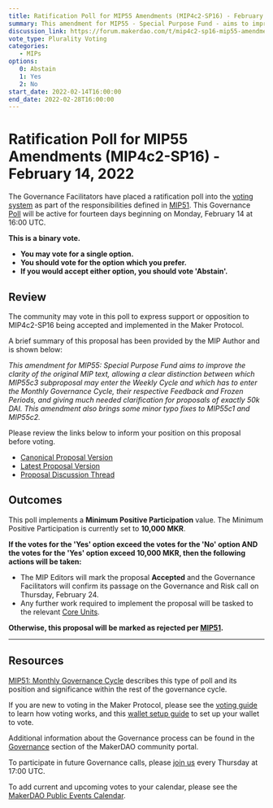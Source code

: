 ```yaml
---
title: Ratification Poll for MIP55 Amendments (MIP4c2-SP16) - February 14, 2022
summary: This amendment for MIP55 - Special Purpose Fund - aims to improve the clarity of the original MIP text.
discussion_link: https://forum.makerdao.com/t/mip4c2-sp16-mip55-amendments/12606
vote_type: Plurality Voting
categories:
   - MIPs
options:
   0: Abstain
   1: Yes
   2: No
start_date: 2022-02-14T16:00:00
end_date: 2022-02-28T16:00:00
---
```

# Ratification Poll for MIP55 Amendments (MIP4c2-SP16) - February 14, 2022

The Governance Facilitators have placed a ratification poll into the [voting system](https://vote.makerdao.com/polling) as part of the responsibilities defined in [MIP51](https://mips.makerdao.com/mips/details/MIP51). This Governance [Poll](https://community-development.makerdao.com/en/learn/governance/on-chain-gov) will be active for fourteen days beginning on Monday, February 14 at 16:00 UTC.

**This is a binary vote.** 
- **You may vote for a single option.** 
- **You should vote for the option which you prefer.**
- **If you would accept either option, you should vote 'Abstain'.**

## Review

The community may vote in this poll to express support or opposition to MIP4c2-SP16 being accepted and implemented in the Maker Protocol.

A brief summary of this proposal has been provided by the MIP Author and is shown below:

*This amendment for MIP55: Special Purpose Fund aims to improve the clarity of the original MIP text, allowing a clear distinction between which MIP55c3 subproposal may enter the Weekly Cycle and which has to enter the Monthly Governance Cycle, their respective Feedback and Frozen Periods, and giving much needed clarification for proposals of exactly 50k DAI. This amendment also brings some minor typo fixes to MIP55c1 and MIP55c2.*

Please review the links below to inform your position on this proposal before voting.
* [Canonical Proposal Version](https://github.com/makerdao/mips/blob/e1e6659da4b33a4dadcf24ed762151e52b14b08d/MIP4/MIP4c2-Subproposals/MIP4c2-SP16.md)
* [Latest Proposal Version](https://github.com/makerdao/mips/blob/master/MIP4/MIP4c2-Subproposals/MIP4c2-SP16.md)
* [Proposal Discussion Thread](https://forum.makerdao.com/t/mip4c2-sp16-mip55-amendments/12606)

## Outcomes

This poll implements a **Minimum Positive Participation** value. The Minimum Positive Participation is currently set to **10,000 MKR**.

**If the votes for the 'Yes' option exceed the votes for the 'No' option AND the votes for the 'Yes' option exceed 10,000 MKR, then the following actions will be taken:**
* The MIP Editors will mark the proposal **Accepted** and the Governance Facilitators will confirm its passage on the Governance and Risk call on Thursday, February 24. 
* Any further work required to implement the proposal will be tasked to the relevant [Core Units](https://mips.makerdao.com/mips/details/MIP38#mip38c2-core-unit-state).

**Otherwise, this proposal will be marked as rejected per [MIP51](https://mips.makerdao.com/mips/details/MIP51#mip51c2-ratification-poll).**

---

## Resources

[MIP51: Monthly Governance Cycle](https://mips.makerdao.com/mips/details/MIP51) describes this type of poll and its position and significance within the rest of the governance cycle.

If you are new to voting in the Maker Protocol, please see the [voting guide](https://community-development.makerdao.com/en/learn/governance/how-voting-works/) to learn how voting works, and this [wallet setup guide](https://community-development.makerdao.com/en/learn/governance/voting-setup/) to set up your wallet to vote.

Additional information about the Governance process can be found in the [Governance](https://community-development.makerdao.com/en/learn/governance) section of the MakerDAO community portal.

To participate in future Governance calls, please [join us](https://github.com/makerdao/community/tree/master/governance/governance-and-risk-meetings) every Thursday at 17:00 UTC.

To add current and upcoming votes to your calendar, please see the [MakerDAO Public Events Calendar](https://calendar.google.com/calendar/embed?src=makerdao.com_3efhm2ghipksegl009ktniomdk%40group.calendar.google.com&ctz=UTC&mode=week&showCalendars=0&showPrint=0).
